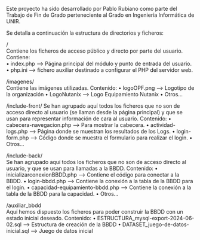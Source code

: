 Este proyecto ha sido desarrollado por Pablo Rubiano como parte del Trabajo de Fin de Grado perteneciente al Grado en Ingeniería Informática de UNIR.


Se detalla a continuación la estructura de directorios y ficheros:

/	 
Contiene los ficheros de acceso público y directo por parte del usuario. Contiene: 	
  •	index.php --> Página principal del módulo y punto de entrada del usuario.
  •	php.ini --> fichero auxiliar destinado a configurar el PHP del servidor web.

/imagenes/	
Contiene las imágenes utilizadas. Contenido: 
  •	logoOPF.png --> Logotipo de la organización
  •	LogoNutanix --> Logo Equipamiento Nutanix
  •	Otros...

/include-front/	Se han agrupado aquí todos los ficheros que no son de acceso directo al usuario (se llaman desde la página principal) y que se usan para representar información de cara al usuario. Contenido: 
  •	cabecera-navegacion.php --> Para mostrar la cabecera.
  •	actividad-logs.php --> Página donde se muestran los resultados de los Logs.
  •	login-form.php --> Código donde se muestra el formulario para realizar el login.
  •	Otros…

/include-back/	
Se han agrupado aquí todos los ficheros que no son de acceso directo al usuario, y que se usan para llamadas a la BBDD. Contenido:
  •	inicializarconexionBBDD.php --> Contiene el código para conectar a la BBDD.
  •	login-bbdd.php --> Contiene la conexión a la tabla de la BBDD para el login.
  •	capacidad-equipamiento-bbdd.php --> Contiene la conexión a la tabla de la BBDD para la capacidad.
  •	Otros…

/auxiliar_bbdd	
Aquí hemos dispuesto los ficheros para poder construir la BBDD con un estado inicial deseado.	Contenido: 
  •	ESTRUCTURA_mysql-export-2024-06-02.sql --> Estructura de creación de la BBDD
  •	DATASET_juego-de-datos-inicial.sql --> Juego de datos inicial
